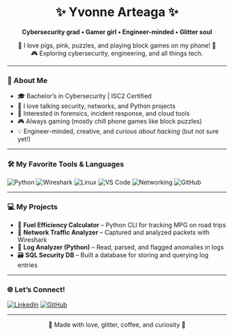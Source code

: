 <h1 align="center">✨ Yvonne Arteaga ✨</h1>
<p align="center"><strong>Cybersecurity grad • Gamer girl • Engineer-minded • Glitter soul</strong></p>
<p align="center">🐷 I love pigs, pink, puzzles, and playing block games on my phone! 📱<br>
🎮 Exploring cybersecurity, engineering, and all things tech.</p>


---

### 🩷 About Me

- 🎓 Bachelor’s in Cybersecurity | ISC2 Certified  
- 🧠 I love talking security, networks, and Python projects  
- 🔐 Interested in forensics, incident response, and cloud tools  
- 🎮 Always gaming (mostly chill phone games like block puzzles)  
- 💡 Engineer-minded, creative, and *curious about hacking* (but not sure yet!)

---

### 🛠️ My Favorite Tools & Languages

![Python](https://img.shields.io/badge/Python-ff69b4?style=for-the-badge&logo=python&logoColor=white)
![Wireshark](https://img.shields.io/badge/Wireshark-e75480?style=for-the-badge&logo=wireshark&logoColor=white)
![Linux](https://img.shields.io/badge/Linux-ffc0cb?style=for-the-badge&logo=linux&logoColor=black)
![VS Code](https://img.shields.io/badge/VS%20Code-fbaed2?style=for-the-badge&logo=visualstudiocode&logoColor=white)
![Networking](https://img.shields.io/badge/Networking-d291bc?style=for-the-badge)
![GitHub](https://img.shields.io/badge/GitHub-e3a1c0?style=for-the-badge&logo=github&logoColor=white)

---

### 💻 My Projects

- 🐷 **Fuel Efficiency Calculator** – Python CLI for tracking MPG on road trips  
- 📡 **Network Traffic Analyzer** – Captured and analyzed packets with Wireshark  
- 🐍 **Log Analyzer (Python)** – Read, parsed, and flagged anomalies in logs  
- 🗃️ **SQL Security DB** – Built a database for storing and querying log entries  

---

### 🌐 Let’s Connect!

[![LinkedIn](https://img.shields.io/badge/LinkedIn-YvonneArteaga-ff69b4?style=flat-square&logo=linkedin&logoColor=white)](https://www.linkedin.com/in/yvonne-arteaga-85ba28b225)
[![GitHub](https://img.shields.io/badge/GitHub-Profile-e75480?style=flat-square&logo=github&logoColor=white)](https://github.com/Yvonne-Arteaga-Cyber)

---

<p align="center">
  💖 Made with love, glitter, coffee, and curiosity 💖
</p>
